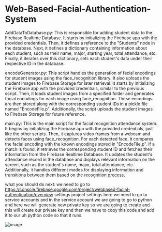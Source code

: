 ﻿# Web-Based-Facial-Authentication-System

AddDataToDatabase.py: This is responsible for adding student data to the Firebase Realtime Database. It starts by initializing the Firebase app with the provided credentials. Then, it defines a reference to the "Students" node in the database. Next, it defines a dictionary containing information about each student, such as their name, major, starting year, total attendance, etc. Finally, it iterates over this dictionary, sets each student's data under their respective ID in the database.



encodeGenerator.py: This script handles the generation of facial encodings for student images using the face_recognition library. It also uploads the student images to Firebase Storage for later retrieval. It starts by initializing the Firebase app with the provided credentials, similar to the previous script. Then, it loads student images from a specified folder and generates facial encodings for each image using face_recognition. These encodings are then stored along with the corresponding student IDs in a pickle file named "EncodeFile.p". Additionally, the script uploads the student images to Firebase Storage for future reference.



main.py: This is the main script for the facial recognition attendance system. It begins by initializing the Firebase app with the provided credentials, just like the other scripts. Then, it captures video frames from a webcam and detects faces using face_recognition. For each detected face, it compares the facial encoding with the known encodings stored in "EncodeFile.p". If a match is found, it retrieves the corresponding student ID and fetches their information from the Firebase Realtime Database. It updates the student's attendance record in the database and displays relevant information on the screen, such as the student's name, major, total attendance, etc. Additionally, it handles different modes for displaying information and transitions between them based on the recognition process.

what you should do next: we need to go to https://console.firebase.google.com/project/webbased-facial-authentication/overview settings project settings
here we need to go to service accounts and in the service account we are going to go to python
and here we will generate new private key so we are going to
create and this will create our private key and then we have to copy this code
and add it to our uh python code so that it runs.

![image](https://github.com/mohameddaoud2001/WebBased-Facial-Authentication/assets/128754692/e4fd261c-ae96-417b-b520-98bacca24034)

